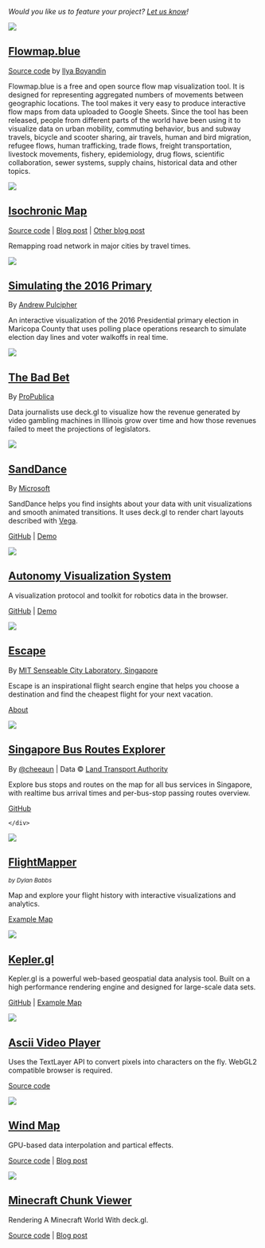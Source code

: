 *Would you like us to feature your project? [Let us know](https://github.com/uber/deck.gl/issues)!*

<div>

  <div class="thumb">
    <div data-title="Flowmap.blue" >
      <a href="https://flowmap.blue/">
        <img src="images/showcase-flowmap.jpg" />
      </a>
    </div>
  </div>

  <div class="thumb-desc">
    <div>
      <a href="http://pessimistress.github.io/isochronic-map/" target="_blank" rel="noopener noreferrer"><h2>Flowmap.blue</h2></a>
      <p class="credit"><a href="https://github.com/ilyabo/flowmap.blue">Source code</a> by <a href="https://ilya.boyandin.me/">Ilya Boyandin</a></p>
      <p>Flowmap.blue is a free and open source flow map visualization tool. It is designed for representing aggregated numbers of movements between geographic locations. The tool makes it very easy to produce interactive flow maps from data uploaded to Google Sheets. Since the tool has been released, people from different parts of the world have been using it to visualize data on urban mobility, commuting behavior, bus and subway travels, bicycle and scooter sharing, air travels, human and bird migration, refugee flows, human trafficking, trade flows, freight transportation, livestock movements, fishery, epidemiology, drug flows, scientific collaboration, sewer systems, supply chains, historical data and other topics.</p>
    </div>
  </div>

  <div class="thumb">
    <div data-title="Isochronic Map" >
      <a href="http://pessimistress.github.io/isochronic-map/">
        <img src="images/showcase-isochrone.jpg" />
      </a>
    </div>
  </div>
  <div class="thumb-desc">
    <div>
      <a href="http://pessimistress.github.io/isochronic-map/" target="_blank" rel="noopener noreferrer"><h2>Isochronic Map</h2></a>
      <p class="credit"><a href="https://github.com/Pessimistress/isochronic-map-gpu">Source code</a> | <a href="https://medium.com/vis-gl/vis-hackathon-2019-56096209dce2">Blog post</a> | <a href="http://www.xiaoji-chen.com/2019/isochronic-map-webgl">Other blog post</a></p>
      <p>Remapping road network in major cities by travel times.</p>
    </div>
  </div>

  <div class="thumb">
    <div data-title="Simulating the 2016 Primary" >
      <a href="http://mcvs.thesunstirade.com/">
        <img src="images/showcase-election-maricopa.jpg" />
      </a>
    </div>
  </div>
  <div class="thumb-desc">
    <div>
      <a href="http://mcvs.thesunstirade.com/" target="_blank" rel="noopener noreferrer"><h2>Simulating the 2016 Primary</h2></a>
      <p class="credit">By <a href="https://twitter.com/andrewpulcipher">Andrew Pulcipher</a></p>
      <p>An interactive visualization of the 2016 Presidential primary election in Maricopa County that uses polling place operations research to simulate election day lines and voter walkoffs in real time.</p>
    </div>
  </div>

  <div class="thumb">
    <div data-title="The Bad Bet" >
      <a href="https://features.propublica.org/the-bad-bet/how-illinois-bet-on-video-gambling-and-lost/" target="_blank" rel="noopener noreferrer">
        <img src="images/showcase-propublica.jpg" />
      </a>
    </div>
  </div>
  <div class="thumb-desc">
    <div>
      <a href="https://features.propublica.org/the-bad-bet/how-illinois-bet-on-video-gambling-and-lost/" target="_blank" rel="noopener noreferrer"><h2>The Bad Bet</h2></a>
      <p class="credit">By <a href="https://www.propublica.org/Illinois">ProPublica</a></p>
      <p>Data journalists use deck.gl to visualize how the revenue generated by video gambling machines in Illinois grow over time and how those revenues failed to meet the projections of legislators.</p>
    </div>
  </div>

  <div class="thumb">
    <div data-title="SandDance" >
      <a href="https://microsoft.github.io/SandDance/" target="_blank" rel="noopener noreferrer">
        <img src="images/showcase-sanddance.jpg" />
      </a>
    </div>
  </div>
  <div class="thumb-desc">
    <div>
      <a href="https://microsoft.github.io/SandDance/" target="_blank" rel="noopener noreferrer"><h2>SandDance</h2></a>
      <p class="credit">By <a href="https://www.microsoft.com/en-us/research/group/vida/">Microsoft</a></p>
      <p>SandDance helps you find insights about your data with unit visualizations and smooth animated transitions. It uses deck.gl to render chart layouts described with <a href="https://vega.github.io/">Vega</a>.</p>
      <p class="credit"><a href="https://github.com/Microsoft/SandDance">GitHub</a> | <a href="https://microsoft.github.io/SandDance/app/">Demo</a></p>
    </div>
  </div>

  <div class="thumb">
    <div class="bg-black" data-title="Autonomous Visualization System" >
      <a href="https://avs.auto" target="_blank" rel="noopener noreferrer">
        <img src="images/showcase-avs.jpg" />
      </a>
    </div>
  </div>
  <div class="thumb-desc">
    <div>
      <a href="https://avs.auto" target="_blank" rel="noopener noreferrer"><h2>Autonomy Visualization System</h2></a>
      <p>A visualization protocol and toolkit for robotics data in the browser.</p>
      <p class="credit"><a href="https://github.com/uber/streetscape.gl">GitHub</a> | <a href="https://avs.auto/demo">Demo</a></p>
    </div>
  </div>

  <div class="thumb">
    <div data-title="Escape" >
      <a href="https://greatescape.co" target="_blank" rel="noopener noreferrer">
        <img src="images/showcase-escape.jpg" />
      </a>
    </div>
  </div>
  <div class="thumb-desc">
    <div>
      <a href="https://greatescape.co" target="_blank" rel="noopener noreferrer"><h2>Escape</h2></a>
      <p class="credit">By <a href="http://senseable.mit.edu/">MIT Senseable City Laboratory, Singapore</a></p>
      <p>Escape is an inspirational flight search engine that helps you choose a destination and find the cheapest flight for your next vacation.</p>
      <p class="credit"><a href="https://greatescape.co/about">About</a></p>
    </div>
  </div>

  <div class="thumb">
    <div class="bg-black" data-title="BusRouter SG" >
      <a href="https://busrouter.sg/visualization/" target="_blank" rel="noopener noreferrer">
        <img src="images/showcase-singapore-bus-route.jpg" />
      </a>
    </div>
  </div>
  <div class="thumb-desc">
    <div>
      <a href="https://busrouter.sg/visualization/" target="_blank" rel="noopener noreferrer"><h2>Singapore Bus Routes Explorer</h2></a>
      <p class="credit">By <a href="http://twitter.com/cheeaun">@cheeaun</a> | Data © <a href="http://www.mytransport.sg/">Land Transport Authority</a></p>
      <p>Explore bus stops and routes on the map for all bus services in Singapore, with realtime bus arrival times and per-bus-stop passing routes overview.</p>
      <p class="credit"><a href="https://github.com/cheeaun/busrouter-sg">GitHub</a></p>

    </div>
  </div>

  <div class="thumb">
    <div class="bg-black" data-title="FlightMapper" >
      <a href="https://flightmapper.io/ "target="_blank" rel="noopener noreferrer">
        <img src="images/showcase-flightmapper.jpg" />
      </a>
    </div>
  </div>
  <div class="thumb-desc">
    <div>
      <a href="https://flightmapper.io/" target="_blank" rel="noopener noreferrer"><h2>FlightMapper</h2></a>
      <p><small><i>by Dylan Babbs</i></small></p>
      <p>Map and explore your flight history with interactive visualizations and analytics.</p>
      <p class="credit"><a href="https://flightmapper.io/maps/dbabbs" target="_blank" rel="noopener noreferrer">Example Map</a><p>
    </div>
  </div>

  <div class="thumb">
    <div class="bg-black" data-title="Kepler.gl" >
      <a href="https://kepler.gl/" target="_blank" rel="noopener noreferrer">
        <img src="images/showcase-kepler-gl.jpg" />
      </a>
    </div>
  </div>
  <div class="thumb-desc">
    <div>
      <a href="https://kepler.gl/" target="_blank" rel="noopener noreferrer"><h2>Kepler.gl</h2></a>
      <p>Kepler.gl is a powerful web-based geospatial data analysis tool. Built on a high performance rendering engine and designed for large-scale data sets.</p>
      <p class="credit"><a href="https://github.com/uber/kepler.gl" target="_blank" rel="noopener noreferrer">GitHub</a> | <a href="https://kepler.gl/demo/sfcontour" target="_blank" rel="noopener noreferrer">Example Map</a></p>
    </div>
  </div>

  <div class="thumb">
    <div data-title="Ascii Video Player">
      <a href="https://uber.github.io/deck.gl/showcases/ascii" target="_blank" rel="noopener noreferrer">
        <img src="images/showcase-ascii.jpg" />
      </a>
    </div>
  </div>
  <div class="thumb-desc">
    <div>
      <a href="https://uber.github.io/deck.gl/showcases/ascii" target="_blank" rel="noopener noreferrer"><h2>Ascii Video Player</h2></a>
      <p>Uses the TextLayer API to convert pixels into characters on the fly. WebGL2 compatible browser is required.</p>
      <p class="credit"><a href="https://github.com/uber/deck.gl/tree/6.4-release/showcases/ascii" target="_blank" rel="noopener noreferrer">Source code</a></p>
    </div>
  </div>

  <div class="thumb">
    <div class="bg-black" data-title="Wind Map">
      <a href="https://uber.github.io/deck.gl/showcases/wind" target="_blank" rel="noopener noreferrer">
        <img src="images/showcase-wind.jpg" />
      </a>
    </div>
  </div>
  <div class="thumb-desc">
    <div>
      <a href="https://uber.github.io/deck.gl/showcases/wind" target="_blank" rel="noopener noreferrer"><h2>Wind Map</h2></a>
      <p>GPU-based data interpolation and partical effects.</p>
      <p class="credit"><a href="https://github.com/uber/deck.gl/tree/6.4-release/showcases/wind" target="_blank" rel="noopener noreferrer">Source code</a> | <a href="https://medium.com/vis-gl/wind-map-a58575f87fe3" target="_blank" rel="noopener noreferrer">Blog post</a></p>
    </div>
  </div>

  <div class="thumb">
    <div class="bg-black" data-title="Minecraft Chunk Viewer">
      <a href="https://pessimistress.github.io/minecraft/" target="_blank" rel="noopener noreferrer">
        <img src="images/showcase-minecraft-viewer.jpg" />
      </a>
    </div>
  </div>
  <div class="thumb-desc">
    <div>
      <a href="https://pessimistress.github.io/minecraft/" target="_blank" rel="noopener noreferrer"><h2>Minecraft Chunk Viewer</h2></a>
      <p>Rendering A Minecraft World With deck.gl.</p>
      <p class="credit"><a href="https://github.com/Pessimistress/minecraft-chunk-viewer" target="_blank" rel="noopener noreferrer">Source code</a> | <a href="https://medium.com/vis-gl/rendering-a-minecraft-world-with-deck-gl-927b52c5c6db" target="_blank" rel="noopener noreferrer">Blog post</a></p>
    </div>
  </div>
</div>
